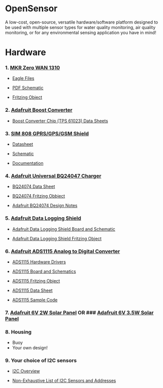 # OpenSensor
A low-cost, open-source, versatile hardware/software platform designed to be used with multiple sensor types for water quality monitoring, air quality monitoring, or for any environmental sensing application you have in mind!

# Hardware

### 1. [MKR Zero WAN 1310](https://store.arduino.cc/usa/mkr-wan-1310)

- [Eagle Files](https://content.arduino.cc/assets/hw_MKRWAN1310.zip)

- [PDF Schematic](https://content.arduino.cc/assets/MKRWAN1310V3.0_sch.pdf)

- [Fritzing Object](https://content.arduino.cc/assets/Arduino%20MKR%20WAN%201310.fzpz)

### 2. [Adafruit Boost Converter](https://www.adafruit.com/product/4654?gclid=EAIaIQobChMI0a7O6eH38QIVCWxvBB0nXAA6EAQYASABEgIBAvD_BwE)

- [Boost Converter Chip (TPS 61023) Data Sheets](https://www.ti.com/product/TPS61023)

### 3. [SIM 808 GPRS/GPS/GSM Shield](https://www.robotshop.com/en/sim808-gps-gprsgsm-arduino-shield-mkf.html?gclid=EAIaIQobChMIl-Hpytn58QIVdGxvBB3DMgZVEAQYDSABEgJUg_D_BwE)

- [Datasheet](https://www.robotshop.com/media/files/pdf/sim808-gps-gprsgsm-arduino-shield-mkf-datasheet.pdf)

- [Schematic](https://www.robotshop.com/media/files/pdf/sim808-gps-gprsgsm-arduino-shield-mkf-schematic.pdf)

- [Documentation](https://www.robotshop.com/media/files/zip/documentation_oas808sim.zip)

### 4. [Adafruit Universal BQ24047 Charger](https://www.adafruit.com/product/4755)

- [BQ24074 Data Sheet](https://www.ti.com/product/BQ24074)

- [BQ24074 Fritzing Obbject](https://github.com/adafruit/Fritzing-Library/blob/master/parts/Adafruit%20BQ24074%20Solar-DC-USB%20Lipo%20Charger.fzpz)

- [Adafruit BQ24074 Design Notes](https://learn.adafruit.com/adafruit-bq24074-universal-usb-dc-solar-charger-breakout/design-notes)

### 5. [Adafruit Data Logging Shield](https://www.adafruit.com/product/1141?gclid=EAIaIQobChMI9OqQ1tr58QIVzXxvBB3GTgbGEAQYASABEgITQvD_BwE)

- [Adafruit Data Logging Shield Board and Schematic](https://github.com/adafruit/Data-Logger-shield)

- [Adafruit Data Logging Shield Fritzing Object](https://github.com/adafruit/Fritzing-Library/blob/master/parts/Adafruit%20Datalogger%20Shield%20v1.fzpz)

### 6. [Adafruit ADS1115 Analog to Digital Converter](https://www.adafruit.com/product/1085?gclid=Cj0KCQjw0emHBhC1ARIsAL1QGNfJ3SJ85uZqejbk4At3gi_rBteSZwTxbq5_mKbJvcHG9wJhS_kqJ54aAu4vEALw_wcB)

- [ADS1115 Hardware Drivers](https://github.com/adafruit/Adafruit_ADS1X15)

- [ADS1115 Board and Schematics](https://github.com/adafruit/ADS1X15-Breakout-Board-PCBs)

- [ADS1115 Fritzing Object](https://github.com/adafruit/Fritzing-Library/blob/master/parts/Adafruit%20ADS1115%2016Bit%20I2C%20ADC.fzpz)

- [ADS1115 Data Sheet](https://cdn-shop.adafruit.com/datasheets/ads1115.pdf)

- [ADS1115 Sample Code](https://learn.adafruit.com/adafruit-4-channel-adc-breakouts/arduino-code)

### 7. [Adafruit 6V 2W Solar Panel](https://www.adafruit.com/product/200?gclid=CjwKCAjwuvmHBhAxEiwAWAYj-AgJn4I6zjhduCJCEgV8_JeDv5UhAZp9E30DD3eKabWF0KZtzy32nBoCcKAQAvD_BwE) OR ### [Adafruit 6V 3.5W Solar Panel](https://www.adafruit.com/product/500)

### 8. Housing
- Buoy
- Your own design!

### 9. Your choice of I2C sensors
- [I2C Overview](https://learn.adafruit.com/i2c-addresses)

- [Non-Exhaustive List of I2C Sensors and Addresses](https://learn.adafruit.com/i2c-addresses/the-list)
